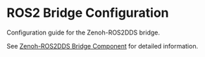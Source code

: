 # ROS2 Bridge Configuration

Configuration guide for the Zenoh-ROS2DDS bridge.

See [Zenoh-ROS2DDS Bridge Component](../components/zenoh-ros2dds-bridge.md) for detailed information.
